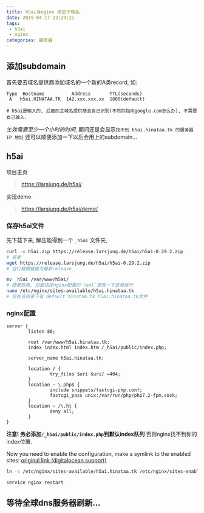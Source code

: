 ```yaml
---
title: h5ai与nginx 添加子域名
date: 2019-04-17 22:29:21
tags: 
 - h5ai
 - nginx
categories: 服务器
---
```


## 添加subdomain

首先要去域名提供商添加域名的一个新的A类record, 如:
```
Type  Hostname          Address       TTL(seconds)
 A   h5ai.HINATAA.TK  142.xxx.xxx.xx  1800(default)

# h5ai是输入的, 后面的主域名提供商会自己识别(不然你指向google.com怎么办), 不需要自己输入.
```
*生效需要至少一个小时的时间*, 期间还是会显示`找不到 h5ai.hinataa.tk 的服务器 IP 地址`
还可以顺便添加一下以后会用上的subdomain...

## h5ai 
项目主页
> https://larsjung.de/h5ai/

实现demo
> https://larsjung.de/h5ai/demo/

### 保存h5ai文件
先下载下来, 解压能得到一个 `_h5ai` 文件夹,
```bash
curl -o h5ai.zip https://release.larsjung.de/h5ai/h5ai-0.29.2.zip
# 或者
wget https://release.larsjung.de/h5ai/h5ai-0.29.2.zip
# 自行替换链接为最新release

mv _h5ai /var/www/h5ai/
# 随便放哪, 后面指定nginx配置的`root`更改一下目录就行
nano /etc/nginx/sites-available/h5ai.hinataa.tk
# 现在该目录下有 default hinataa.tk h5ai.hinataa.tk文件
```

### nginx配置
```
server {
        listen 80;

        root /var/www/h5ai.hinataa.tk;
        index index.html index.htm /_h5ai/public/index.php;

        server_name h5ai.hinataa.tk;

        location / {
                try_files $uri $uri/ =404;
        }
        location ~ \.php$ {
                include snippets/fastcgi-php.conf;
                fastcgi_pass unix:/var/run/php/php7.2-fpm.sock;
        }
        location ~ /\.ht {
                deny all;
        }
}
```
**注意! 务必添加`/_h5ai/public/index.php`到默认index队列**
否则nginx找不到你的index位置.

Now you need to enable the configuration, make a symlink to the enabled sites: [original link (digitalocean support)](https://www.digitalocean.com/community/questions/how-to-create-subdomain-with-nginx-server-in-the-same-droplet)

```bash
ln -s /etc/nginx/sites-available/h5ai.hinataa.tk /etc/nginx/sites-enabled/h5ai.hinataa.tk

service nginx restart
```

## 等待全球dns服务器刷新...